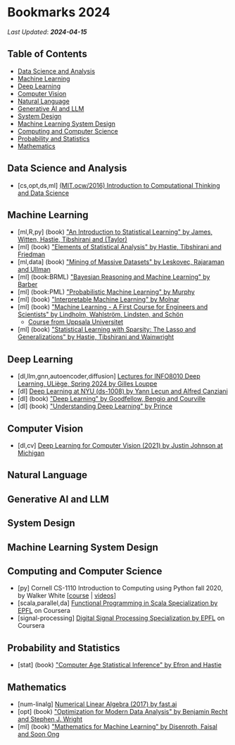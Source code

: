 # Bookmarks 2024
*Last Updated*: ***2024-04-15***

## Table of Contents
* [Data Science and Analysis](#data-science-and-analysis)
* [Machine Learning](#machine-learning)
* [Deep Learning](#deep-learning)
* [Computer Vision](#computer-vision)
* [Natural Language](#natural-language)
* [Generative AI and LLM](#generative-ai-and-llm)
* [System Design](#system-design)
* [Machine Learning System Design](#machine-learning-system-design)
* [Computing and Computer Science](#computing-and-computer-science)
* [Probability and Statistics](#probability-and-statistics)
* [Mathematics](#mathematics)

## Data Science and Analysis
* [cs,opt,ds,ml] [(MIT.ocw/2016) Introduction to Computational Thinking and Data Science](https://ocw.mit.edu/courses/6-0002-introduction-to-computational-thinking-and-data-science-fall-2016/video_galleries/lecture-videos/)

## Machine Learning
* [ml,R,py] (book) ["An Introduction to Statistical Learning" by James, Witten, Hastie, Tibshirani and (Taylor)](https://www.statlearning.com/)
* [ml] (book) ["Elements of Statistical Analysis" by Hastie, Tibshirani and Friedman](https://hastie.su.domains/ElemStatLearn/)
* [ml,data] (book) ["Mining of Massive Datasets" by Leskovec, Rajaraman and Ullman](http://www.mmds.org/)
* [ml] (book:BRML) ["Bayesian Reasoning and Machine Learning" by Barber](http://web4.cs.ucl.ac.uk/staff/D.Barber/pmwiki/pmwiki.php?n=Brml.Online)
* [ml] (book:PML) ["Probabilistic Machine Learning" by Murphy](https://probml.github.io/pml-book/)
* [ml] (book) ["Interpretable Machine Learning" by Molnar](https://christophm.github.io/interpretable-ml-book/)
* [ml] (book) ["Machine Learning - A First Course for Engineers and Scientists" by Lindholm, Wahlström, Lindsten, and Schön](https://smlbook.org/)
  - [Course from Uppsala Universitet](https://www.it.uu.se/edu/course/homepage/sml/)
* [ml] (book) ["Statistical Learning with Sparsity: The Lasso and Generalizations" by Hastie, Tibshirani and Wainwright](https://hastie.su.domains/StatLearnSparsity/)

## Deep Learning
* [dl,llm,gnn,autoencoder,diffusion] [Lectures for INFO8010 Deep Learning, ULiège, Spring 2024 by Gilles Louppe](https://github.com/glouppe/info8010-deep-learning)
* [dl] [Deep Learning at NYU (ds-1008) by Yann Lecun and Alfred Canziani](https://atcold.github.io/didactics.html)
* [dl] (book) ["Deep Learning" by Goodfellow, Bengio and Courville](https://www.deeplearningbook.org/)
* [dl] (book) ["Understanding Deep Learning" by Prince](https://udlbook.github.io/udlbook/)

## Computer Vision
* [dl,cv] [Deep Learning for Computer Vision (2021) by Justin Johnson at Michigan](https://www.youtube.com/playlist?list=PL5-TkQAfAZFbzxjBHtzdVCWE0Zbhomg7r)

## Natural Language

## Generative AI and LLM

## System Design

## Machine Learning System Design

## Computing and Computer Science
* [py] Cornell CS-1110 Introduction to Computing using Python fall 2020, by Walker White [[course](https://www.cs.cornell.edu/courses/cs1110/2020fa/) | [videos](https://vod.video.cornell.edu/channel/CS+1110+Fall+2020/179890731)]
* [scala,parallel,da] [Functional Programming in Scala Specialization by EPFL](https://www.coursera.org/specializations/scala) on Coursera
* [signal-processing] [Digital Signal Processing Specialization by EPFL](https://www.coursera.org/specializations/digital-signal-processing) on Coursera

## Probability and Statistics
* [stat] (book) ["Computer Age Statistical Inference" by Efron and Hastie](https://hastie.su.domains/CASI/)

## Mathematics
* [num-linalg] [Numerical Linear Algebra (2017) by fast.ai](https://github.com/fastai/numerical-linear-algebra)
* [opt] (book) ["Optimization for Modern Data Analysis" by Benjamin Recht and Stephen J. Wright](https://people.eecs.berkeley.edu/~brecht/opt4ml_book/)
* [ml] (book) ["Mathematics for Machine Learning" by Disenroth, Faisal and Soon Ong](https://mml-book.github.io/)
